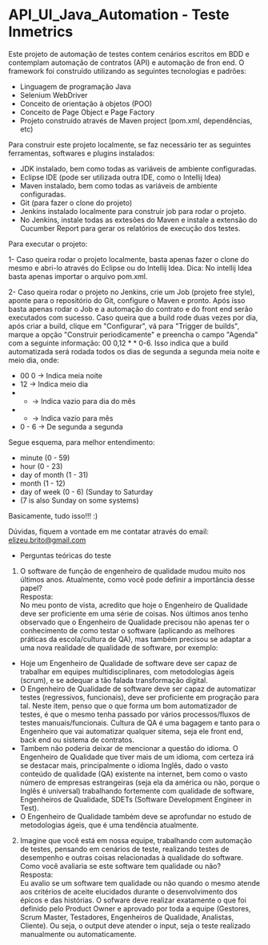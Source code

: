 # API_UI_Java_Automation - Teste Inmetrics

Este projeto de automação de testes contem cenários escritos em BDD e contemplam automação de contratos (API) e automação de fron end. O framework foi construído utilizando as seguintes tecnologias e padrões:

- Linguagem de programação Java
- Selenium WebDriver
- Conceito de orientação à objetos (POO)
- Conceito de Page Object e Page Factory
- Projeto construído através de Maven project (pom.xml, dependências, etc)

Para construir este projeto localmente, se faz necessário ter as seguintes ferramentas, softwares e plugins instalados:

- JDK instalado, bem como todas as variáveis de ambiente configuradas.
- Eclipse IDE (pode ser utilizada outra IDE, como o Intellij Idea)
- Maven instalado, bem como todas as variáveis de ambiente configuradas.
- Git (para fazer o clone do projeto)
- Jenkins instalado localmente para construir job para rodar o projeto.
- No Jenkins, instale todas as extesões do Maven e instale a extensão do Cucumber Report para gerar os relatórios de execução dos testes.

Para executar o projeto:

1- Caso queira rodar o projeto localmente, basta apenas fazer o clone do mesmo e abri-lo através do Eclipse ou do Intellij Idea.
Dica: No intellij Idea basta apenas importar o arquivo pom.xml.

2- Caso queira rodar o projeto no Jenkins, crie um Job (projeto free style), aponte para o repositório do Git, configure o Maven e pronto. Após isso basta apenas rodar o Job e a automação do contrato e do front end serão executados com sucesso. Caso queira que a build rode duas vezes por dia, após criar a build, clique em "Configurar", vá para "Trigger de builds", marque a opção "Construir periodicamente" e preencha o campo "Agenda" com a seguinte informação: 00 0,12 * * 0-6. Isso indica que a build automatizada será rodada todos os dias de segunda a segunda meia noite e meio dia, onde:

- 00 0 -> Indica meia noite
- 12 -> Indica meio dia
- * -> Indica vazio para dia do mês
- * -> Indica vazio para mês
- 0 - 6 -> De segunda a segunda

Segue esquema, para melhor entendimento:

 - minute (0 - 59)
 - hour (0 - 23)
 - day of month (1 - 31)
 - month (1 - 12)
 - day of week (0 - 6) (Sunday to Saturday                                   
 - (7 is also Sunday on some systems)
 
 Basicamente, tudo isso!!! :)

Dúvidas, fiquem a vontade em me contatar através do email: elizeu.brito@gmail.com

- Perguntas teóricas do teste

1.	O software de função de engenheiro de qualidade mudou muito nos últimos anos. Atualmente, como você pode definir a importância desse papel?\
Resposta:\
No meu ponto de vista, acredito que hoje o Engenheiro de Qualidade deve ser proficiente em uma série de coisas. Nos últimos anos tenho observado que o Engenheiro de Qualidade precisou não apenas ter o conhecimento de como testar o software (aplicando as melhores práticas da escola/cultura de QA), mas também precisou se adaptar a uma nova realidade de qualidade de software, por exemplo:
- Hoje um Engenheiro de Qualidade de software deve ser capaz de trabalhar em equipes multidisciplinares, com metodologias ágeis (scrum), e se adequar a tão falada transformação digital.
- O Engenheiro de Qualidade de software deve ser capaz de automatizar testes (regressivos, funcionais), deve ser proficiente em progração para tal. Neste item, penso que o que forma um bom automatizador de testes, é que o mesmo tenha passado por vários processos/fluxos de testes manuais/funcionais. Cultura de QA é uma bagagem e tanto para o Engenheiro que vai automatizar qualquer sitema, seja ele front end, back end ou sistema de contratos.
- Tambem não poderia deixar de mencionar a questão do idioma. O Engenheiro de Qualidade que tiver mais de um idioma, com certeza irá se destacar mais, principalmente o idioma Inglês, dado o vasto conteúdo de qualidade (QA) existente na internet, bem como o vasto número de empresas estrangeiras (seja ela da américa ou não, porque o Inglês é universal) trabalhando fortemente com qualidade de software, Engenheiros de Qualidade, SDETs (Software Development Engineer in Test).
- O Engenheiro de Qualidade também deve se aprofundar no estudo de metodologias ágeis, que é uma tendência atualmente.

2.	Imagine que você está em nossa equipe, trabalhando com automação de testes, pensando em cenários de teste, realizando testes de desempenho e outras coisas relacionadas à qualidade do software. Como você avaliaria se este software tem qualidade ou não?\
Resposta:\
Eu avalio se um software tem qualidade ou não quando o mesmo atende aos critérios de aceite elucidados durante o desenvolvimento dos épicos e das histórias. O sofware deve realizar exatamente o que foi definido pelo Product Owner e aprovado por toda a equipe (Gestores, Scrum Master, Testadores, Engenheiros de Qualidade, Analistas, Cliente).
Ou seja, o output deve atender o input, seja o teste realizado manualmente ou automaticamente.
